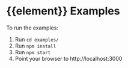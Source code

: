 # {{element}} Examples

To run the examples:

1. Run `cd examples/`
1. Run `npm install`
1. Run `npm start`
1. Point your browser to http://localhost:3000
